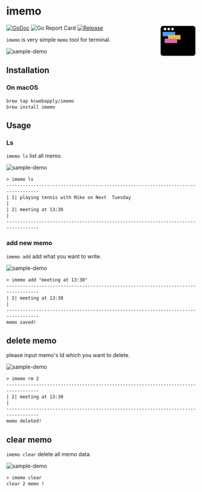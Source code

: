 # imemo
<img  align="right" src="image/imemo.png" width="100px">

[![GoDoc](https://godoc.org/github.com/kcwebapply/imemo?status.svg)](https://godoc.org/github.com/kcwebapply/imemo)
![Go Report Card](https://goreportcard.com/badge/github.com/kcwebapply/imemo)
[](https://github.com/gin-gonic/gin/releases)
[![Release](https://img.shields.io/github/release/kcwebapply/imemo.svg?style=flat-square)](https://github.com/kcwebapply/iemo/release)

`imemo` is very simple `memo` tool for terminal.

![sample-demo](https://imgur.com/La20wdF.gif)

## Installation

### On macOS

```
brew tap kcwebapply/imemo
brew install imemo
```

## Usage

### Ls
`imemo ls` list all memo.  

![sample-demo](https://imgur.com/UkavgEa.gif)

```
> imemo ls 
----------------------------------------------------------------------------------
| 1| playing tennis with Mike on Next  Tuesday                                   |
| 2| meeting at 13:30                                                            |
----------------------------------------------------------------------------------
```

### add new memo
`imemo add` add what you want to write.

![sample-demo](https://imgur.com/WlfzW7Z.gif)


```
> imemo add "meeting at 13:30"
----------------------------------------------------------------------------------
| 2| meeting at 13:30                                                            |
----------------------------------------------------------------------------------
memo saved!
```

## delete memo
please input memo's Id which you want to delete.

![sample-demo](https://imgur.com/9y2Osxq.gif)

```
> imemo rm 2
----------------------------------------------------------------------------------
| 2| meeting at 13:30                                                            |
----------------------------------------------------------------------------------
memo deleted!
```


## clear memo
`imemo clear` delete all memo data.

![sample-demo](https://imgur.com/6c6dJPt.gif)

```
> imemo clear
clear 2 memo !
```



